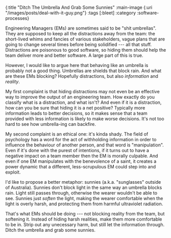 {:title "Ditch The Umbrella And Grab Some Sunnies"
 :main-image {:uri "/images/posts/deal-with-it-guy.png"}
 :tags [:bleet]
 :category :software-processes}

Engineering Managers (EMs) are sometimes said to be "shit umbrellas". They are
supposed to keep all the distractions away from the team: the short-lived whims
and fancies of various stakeholders, vague plans that are going to change
several times before being solidified --- all that stuff. Distractions are
poisonous to good software, so hiding them should help the team deliver more and
better software. A large part of this is true.

However, I would like to argue here that behaving like an umbrella is probably
not a good thing. Umbrellas are shields that block rain. And what are these EMs
blocking? Hopefully distractions, but also _information_ and _reality_.

<!--more-->

My first complaint is that hiding distractions may not even be an effective way
to improve the output of an engineering team. How exactly do you classify what
is a distraction, and what isn't? And even if it is a distraction, how can you
be sure that hiding it is a net positive? Typically more information leads to
better decisions, so it makes sense that a team provided with less information
is likely to make worse decisions. It's not too hard to see how umbrella-ing can
backfire.

My second complaint is an ethical one: it's kinda shady. The field of
psychology has a word for the act of withholding information in order to
influence the behaviour of another person, and that word is "manipulation". Even
if it's done with the purest of intentions, if it turns out to have a negative
impact on a team member then the EM is morally culpable. And even if one EM
manipulates with the benevolence of a saint, it creates a power dynamic that a
different, less-scrupulous EM could step into and exploit.

I'd like to propose a better metaphor: sunnies (a.k.a. "sunglasses" outside of
Australia). Sunnies don't block light in the same way an umbrella blocks rain.
Light still passes through, otherwise the wearer wouldn't be able to see.
Sunnies just _soften_ the light, making the wearer comfortable when the light is
overly harsh, and protecting them from harmful ultraviolet radiation.

That's what EMs should be doing --- not blocking reality from the team, but
softening it. Instead of hiding harsh realities, make them more comfortable to
be in. Strip out any unecessary harm, but still let the information through.
Ditch the umbrella and grab some sunnies.

